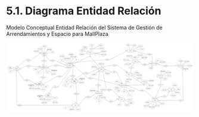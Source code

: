 # 5.1. Diagrama Entidad Relación

Modelo Conceptual Entidad Relación del Sistema de Gestión de Arrendamientos y Espacio para MallPlaza

![Modelo Conceptual](modelo_conceptual.png)
